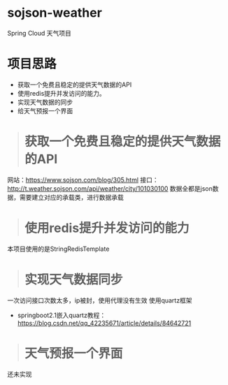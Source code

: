 # sojson-weather
Spring Cloud 天气项目
# 项目思路
- 获取一个免费且稳定的提供天气数据的API
- 使用redis提升并发访问的能力。
- 实现天气数据的同步
- 给天气预报一个界面
> # 获取一个免费且稳定的提供天气数据的API
 网站：https://www.sojson.com/blog/305.html
 接口：http://t.weather.sojson.com/api/weather/city/101030100
 数据全都是json数据，需要建立对应的承载类，进行数据承载
> # 使用redis提升并发访问的能力
本项目使用的是StringRedisTemplate
> # 实现天气数据同步
一次访问接口次数太多，ip被封，使用代理没有生效
使用quartz框架
- springboot2.1嵌入quartz教程：https://blog.csdn.net/qq_42235671/article/details/84642721
> # 天气预报一个界面
还未实现
